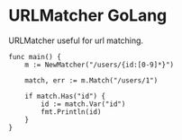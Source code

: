 # URLMatcher GoLang

URLMatcher useful for url matching.

```
func main() {
    m := NewMatcher("/users/{id:[0-9]*}")

    match, err := m.Match("/users/1")

    if match.Has("id") {
        id := match.Var("id")
        fmt.Println(id)
    }
}
```
